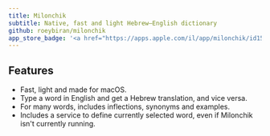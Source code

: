 ```yaml
---
title: Milonchik
subtitle: Native, fast and light Hebrew–English dictionary
github: roeybiran/milonchik
app_store_badge: '<a href="https://apps.apple.com/il/app/milonchik/id1534607376?mt=12"><img alt="App Store badge" src="https://linkmaker.itunes.apple.com/assets/shared/badges/en-us/macappstore-lrg.svg"/></a>'
---
```


<!-- [![]()]() -->

## Features

- Fast, light and made for macOS.
- Type a word in English and get a Hebrew translation, and vice versa.
- For many words, includes inflections, synonyms and examples.
- Includes a service to define currently selected word, even if Milonchik isn't currently running.
